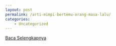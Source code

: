 ```yaml
---
layout: post
permalink: /arti-mimpi-bertemu-orang-masa-lalu/
categories:
    - Uncategorized
---
```


[Baca Selengkapnya](/10)